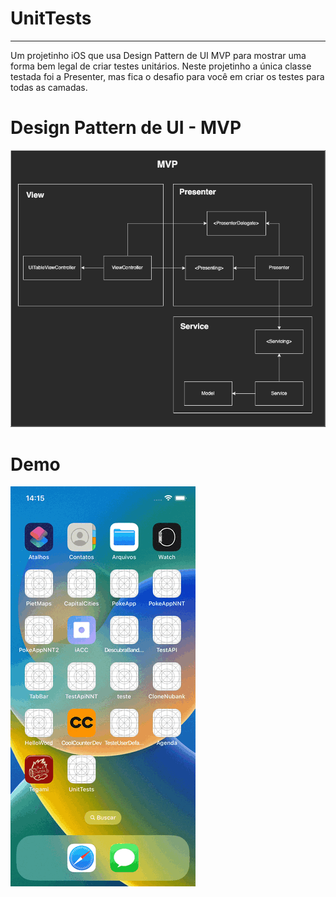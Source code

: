 # UnitTests

---

Um projetinho iOS que usa Design Pattern de UI MVP para mostrar uma forma bem legal de criar testes unitários. Neste projetinho a única classe testada foi a Presenter, mas fica o desafio para você em criar os testes para todas as camadas.

# Design Pattern de UI - MVP

![mvp](MVP.png)

# Demo

![demo](sample_app.gif)